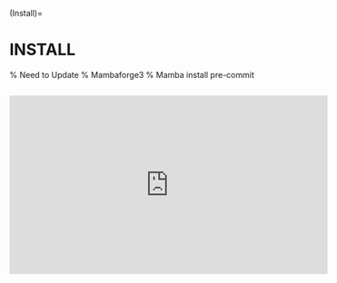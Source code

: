 (Install)=

# INSTALL

% Need to Update
% Mambaforge3
% Mamba install pre-commit

```{attention} Coming Soon...
```

<center>
<iframe width="560" height="315" src="https://www.youtube.com/embed/Iz-8CSa9xj8" title="YouTube video player" frameborder="0" allow="accelerometer; autoplay; clipboard-write; encrypted-media; gyroscope; picture-in-picture" allowfullscreen></iframe>
</center>
